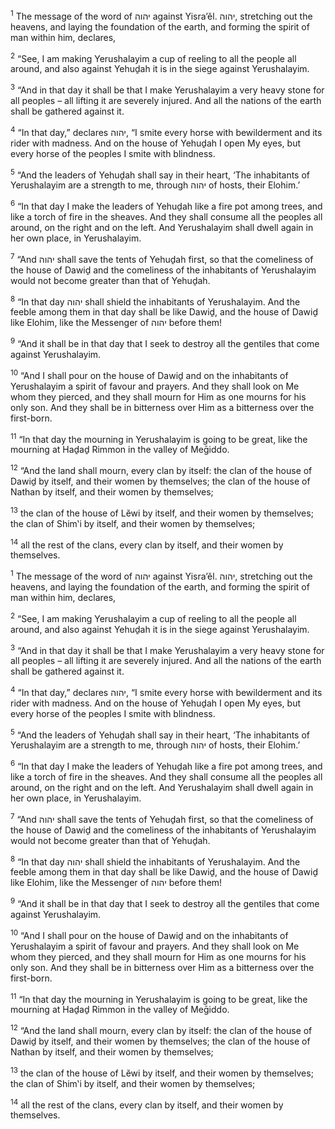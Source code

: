 <sup>1</sup> The message of the word of יהוה against Yisra’ĕl. יהוה, stretching out the heavens, and laying the foundation of the earth, and forming the spirit of man within him, declares,

<sup>2</sup> “See, I am making Yerushalayim a cup of reeling to all the people all around, and also against Yehuḏah it is in the siege against Yerushalayim.

<sup>3</sup> “And in that day it shall be that I make Yerushalayim a very heavy stone for all peoples – all lifting it are severely injured. And all the nations of the earth shall be gathered against it.

<sup>4</sup> “In that day,” declares יהוה, “I smite every horse with bewilderment and its rider with madness. And on the house of Yehuḏah I open My eyes, but every horse of the peoples I smite with blindness.

<sup>5</sup> “And the leaders of Yehuḏah shall say in their heart, ‘The inhabitants of Yerushalayim are a strength to me, through יהוה of hosts, their Elohim.’

<sup>6</sup> “In that day I make the leaders of Yehuḏah like a fire pot among trees, and like a torch of fire in the sheaves. And they shall consume all the peoples all around, on the right and on the left. And Yerushalayim shall dwell again in her own place, in Yerushalayim.

<sup>7</sup> “And יהוה shall save the tents of Yehuḏah first, so that the comeliness of the house of Dawiḏ and the comeliness of the inhabitants of Yerushalayim would not become greater than that of Yehuḏah.

<sup>8</sup> “In that day יהוה shall shield the inhabitants of Yerushalayim. And the feeble among them in that day shall be like Dawiḏ, and the house of Dawiḏ like Elohim, like the Messenger of יהוה before them!

<sup>9</sup> “And it shall be in that day that I seek to destroy all the gentiles that come against Yerushalayim.

<sup>10</sup> “And I shall pour on the house of Dawiḏ and on the inhabitants of Yerushalayim a spirit of favour and prayers. And they shall look on Me whom they pierced, and they shall mourn for Him as one mourns for his only son. And they shall be in bitterness over Him as a bitterness over the first-born.

<sup>11</sup> “In that day the mourning in Yerushalayim is going to be great, like the mourning at Haḏaḏ Rimmon in the valley of Meḡiddo.

<sup>12</sup> “And the land shall mourn, every clan by itself: the clan of the house of Dawiḏ by itself, and their women by themselves; the clan of the house of Nathan by itself, and their women by themselves;

<sup>13</sup> the clan of the house of Lĕwi by itself, and their women by themselves; the clan of Shim‛i by itself, and their women by themselves;

<sup>14</sup> all the rest of the clans, every clan by itself, and their women by themselves.

<sup>1</sup> The message of the word of יהוה against Yisra’ĕl. יהוה, stretching out the heavens, and laying the foundation of the earth, and forming the spirit of man within him, declares,

<sup>2</sup> “See, I am making Yerushalayim a cup of reeling to all the people all around, and also against Yehuḏah it is in the siege against Yerushalayim.

<sup>3</sup> “And in that day it shall be that I make Yerushalayim a very heavy stone for all peoples – all lifting it are severely injured. And all the nations of the earth shall be gathered against it.

<sup>4</sup> “In that day,” declares יהוה, “I smite every horse with bewilderment and its rider with madness. And on the house of Yehuḏah I open My eyes, but every horse of the peoples I smite with blindness.

<sup>5</sup> “And the leaders of Yehuḏah shall say in their heart, ‘The inhabitants of Yerushalayim are a strength to me, through יהוה of hosts, their Elohim.’

<sup>6</sup> “In that day I make the leaders of Yehuḏah like a fire pot among trees, and like a torch of fire in the sheaves. And they shall consume all the peoples all around, on the right and on the left. And Yerushalayim shall dwell again in her own place, in Yerushalayim.

<sup>7</sup> “And יהוה shall save the tents of Yehuḏah first, so that the comeliness of the house of Dawiḏ and the comeliness of the inhabitants of Yerushalayim would not become greater than that of Yehuḏah.

<sup>8</sup> “In that day יהוה shall shield the inhabitants of Yerushalayim. And the feeble among them in that day shall be like Dawiḏ, and the house of Dawiḏ like Elohim, like the Messenger of יהוה before them!

<sup>9</sup> “And it shall be in that day that I seek to destroy all the gentiles that come against Yerushalayim.

<sup>10</sup> “And I shall pour on the house of Dawiḏ and on the inhabitants of Yerushalayim a spirit of favour and prayers. And they shall look on Me whom they pierced, and they shall mourn for Him as one mourns for his only son. And they shall be in bitterness over Him as a bitterness over the first-born.

<sup>11</sup> “In that day the mourning in Yerushalayim is going to be great, like the mourning at Haḏaḏ Rimmon in the valley of Meḡiddo.

<sup>12</sup> “And the land shall mourn, every clan by itself: the clan of the house of Dawiḏ by itself, and their women by themselves; the clan of the house of Nathan by itself, and their women by themselves;

<sup>13</sup> the clan of the house of Lĕwi by itself, and their women by themselves; the clan of Shim‛i by itself, and their women by themselves;

<sup>14</sup> all the rest of the clans, every clan by itself, and their women by themselves.

